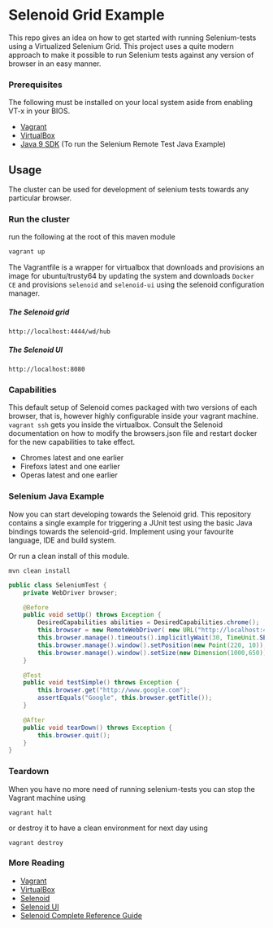 # Selenoid Grid Example

This repo gives an idea on how to get started with running Selenium-tests using a Virtualized Selenium Grid. This project uses a quite modern approach to make it possible to run Selenium tests against any version of browser in an easy manner.

### Prerequisites
The following must be installed on your local system aside from enabling VT-x in your BIOS.

- [Vagrant](https://www.vagrantup.com)
- [VirtualBox](https://www.virtualbox.org)
- [Java 9 SDK](http://www.oracle.com/technetwork/java/javase/downloads/index.html) (To run the Selenium Remote Test Java Example)

## Usage
The cluster can be used for development of selenium tests towards any particular browser.

###  Run the cluster
run the following at the root of this maven module

```bash
vagrant up
```

The Vagrantfile is a wrapper for virtualbox that downloads and provisions an image for ubuntu/trusty64 by updating the system and downloads ```Docker CE``` and provisions ```selenoid``` and ```selenoid-ui``` using the selenoid configuration manager.

##### The Selenoid grid
```
http://localhost:4444/wd/hub
```

##### The Selenoid UI  
```
http://localhost:8080
```

### Capabilities
This default setup of Selenoid comes packaged with two versions of each browser, that is, however highly configurable inside your vagrant machine. ```vagrant ssh``` gets you inside the virtualbox. Consult the Selenoid documentation on how to modify the browsers.json file and restart docker for the new capabilities to take effect.

- Chromes latest and one earlier
- Firefoxs latest and one earlier
- Operas latest and one earlier

### Selenium Java Example
Now you can start developing towards the Selenoid grid. This repository contains a single example for triggering a JUnit test using the basic Java bindings towards the selenoid-grid. Implement using your favourite language, IDE and build system.

Or run a clean install of this module.
```
mvn clean install
```

```java
public class SeleniumTest {
    private WebDriver browser;

    @Before
    public void setUp() throws Exception {
        DesiredCapabilities abilities = DesiredCapabilities.chrome();
        this.browser = new RemoteWebDriver( new URL("http://localhost:4444/wd/hub"), abilities);
        this.browser.manage().timeouts().implicitlyWait(30, TimeUnit.SECONDS);
        this.browser.manage().window().setPosition(new Point(220, 10));
        this.browser.manage().window().setSize(new Dimension(1000,650));
    }

    @Test
    public void testSimple() throws Exception {
        this.browser.get("http://www.google.com");
        assertEquals("Google", this.browser.getTitle());
    }

    @After
    public void tearDown() throws Exception {
        this.browser.quit();
    }
}
```

### Teardown
When you have no more need of running selenium-tests you can stop the Vagrant machine using
```
vagrant halt
```
or destroy it to have a clean environment for next day using
```
vagrant destroy
```

### More Reading
- [Vagrant](https://www.vagrantup.com)
- [VirtualBox](https://www.virtualbox.org)
- [Selenoid](https://github.com/aerokube/selenoid)
- [Selenoid UI](https://github.com/aerokube/selenoid-ui)
- [Selenoid Complete Reference Guide](http://aerokube.com/selenoid-ui/latest/)
